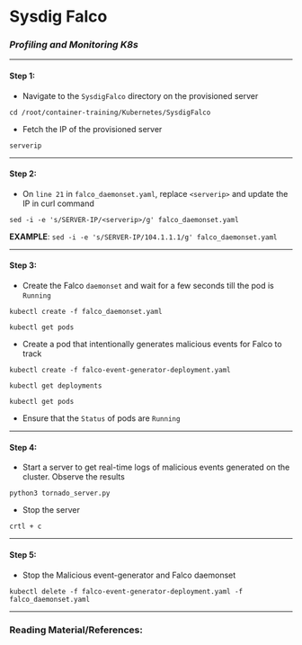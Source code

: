 # **Sysdig Falco**


### *Profiling and Monitoring K8s*

-------

#### Step 1:

* Navigate to the `SysdigFalco` directory on the provisioned server

```commandline
cd /root/container-training/Kubernetes/SysdigFalco
```

* Fetch the IP of the provisioned server

```commandline
serverip
```

-------

#### Step 2:

* On `line 21` in `falco_daemonset.yaml`, replace `<serverip>` and update the IP in curl command

```commandline
sed -i -e 's/SERVER-IP/<serverip>/g' falco_daemonset.yaml
```

**EXAMPLE**: `sed -i -e 's/SERVER-IP/104.1.1.1/g' falco_daemonset.yaml`


-------

#### Step 3:

* Create the Falco `daemonset` and wait for a few seconds till the pod is `Running`

```commandline
kubectl create -f falco_daemonset.yaml

kubectl get pods
```

* Create a pod that intentionally generates malicious events for Falco to track

```commandline
kubectl create -f falco-event-generator-deployment.yaml

kubectl get deployments

kubectl get pods
```

* Ensure that the `Status` of pods are `Running`

-------

#### Step 4:

* Start a server to get real-time logs of malicious events generated on the cluster. Observe the results

```commandline
python3 tornado_server.py
```

* Stop the server

```commandline
crtl + c
```

-------

#### Step 5:

* Stop the Malicious event-generator and Falco daemonset

```commandline
kubectl delete -f falco-event-generator-deployment.yaml -f falco_daemonset.yaml
```

---------

### Reading Material/References:


